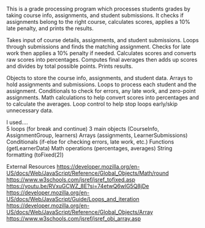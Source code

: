 
This is a grade processing program which processes students grades by taking course info, assignments, and student submissions.
It checks if assignments belong to the right course, calculates scores, applies a 10% late penalty, and prints the results.

Takes input of course details, assignments, and student submissions.
Loops through submissions and finds the matching assignment.
Checks for late work then applies a 10% penalty if needed.
Calculates scores and converts raw scores into percentages.
Computes final averages then adds up scores and divides by total possible points.
Prints results.

Objects to store the course info, assignments, and student data.
Arrays to hold assignments and submissions.
Loops to process each student and the assignment.
Conditionals to check for errors, any late work, and zero-point assignments.
Math calculations to help convert scores into percentages and to calculate the averages.
Loop control to help stop loops early/skip unnecessary data.

I used....  
5 loops (for break and continue)
3 main objects (CourseInfo, AssignmentGroup, learners)
Arrays (assignments, LearnerSubmissions)
Conditionals (if-else for checking errors, late work, etc.)
Functions (getLearnerData)
Math operations (percentages, averages)
String formatting (toFixed(2)) 




External Resources
https://developer.mozilla.org/en-US/docs/Web/JavaScript/Reference/Global_Objects/Math/round
https://www.w3schools.com/jsref/jsref_tofixed.asp
https://youtu.be/RVxuGCWZ_8E?si=74etwQ6wlG5Q8jDe
https://developer.mozilla.org/en-US/docs/Web/JavaScript/Guide/Loops_and_iteration
https://developer.mozilla.org/en-US/docs/Web/JavaScript/Reference/Global_Objects/Array
https://www.w3schools.com/jsref/jsref_obj_array.asp



